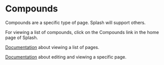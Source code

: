 # Compounds

Compounds are a specific type of page. Splash will support others.

For viewing a list of compounds, click on the Compounds link in the home page of Splash.

[Documentation](/List_Pages.html) about viewing a list of pages. 

[Documentation](/Edit_Page.html) about editing and viewing a specific page.